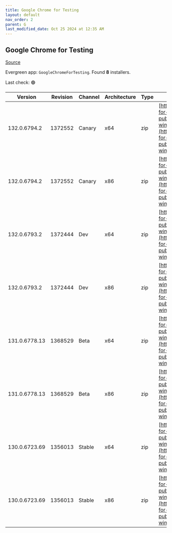 ```yaml
---
title: Google Chrome for Testing
layout: default
nav_order: 2
parent: G
last_modified_date: Oct 25 2024 at 12:35 AM
---
```


## Google Chrome for Testing

[Source](https://googlechromelabs.github.io/chrome-for-testing/)

Evergreen app: `GoogleChromeForTesting`. Found **8** installers.

Last check: 🟢

| Version       | Revision | Channel | Architecture | Type | URI                                                                                                                                                                                            |
| ------------- | -------- | ------- | ------------ | ---- | ---------------------------------------------------------------------------------------------------------------------------------------------------------------------------------------------- |
| 132.0.6794.2  | 1372552  | Canary  | x64          | zip  | [https://storage.googleapis.com/chrome-for-testing-public/132.0.6794.2/win64/chrome-win64.zip](https://storage.googleapis.com/chrome-for-testing-public/132.0.6794.2/win64/chrome-win64.zip)   |
| 132.0.6794.2  | 1372552  | Canary  | x86          | zip  | [https://storage.googleapis.com/chrome-for-testing-public/132.0.6794.2/win32/chrome-win32.zip](https://storage.googleapis.com/chrome-for-testing-public/132.0.6794.2/win32/chrome-win32.zip)   |
| 132.0.6793.2  | 1372444  | Dev     | x64          | zip  | [https://storage.googleapis.com/chrome-for-testing-public/132.0.6793.2/win64/chrome-win64.zip](https://storage.googleapis.com/chrome-for-testing-public/132.0.6793.2/win64/chrome-win64.zip)   |
| 132.0.6793.2  | 1372444  | Dev     | x86          | zip  | [https://storage.googleapis.com/chrome-for-testing-public/132.0.6793.2/win32/chrome-win32.zip](https://storage.googleapis.com/chrome-for-testing-public/132.0.6793.2/win32/chrome-win32.zip)   |
| 131.0.6778.13 | 1368529  | Beta    | x64          | zip  | [https://storage.googleapis.com/chrome-for-testing-public/131.0.6778.13/win64/chrome-win64.zip](https://storage.googleapis.com/chrome-for-testing-public/131.0.6778.13/win64/chrome-win64.zip) |
| 131.0.6778.13 | 1368529  | Beta    | x86          | zip  | [https://storage.googleapis.com/chrome-for-testing-public/131.0.6778.13/win32/chrome-win32.zip](https://storage.googleapis.com/chrome-for-testing-public/131.0.6778.13/win32/chrome-win32.zip) |
| 130.0.6723.69 | 1356013  | Stable  | x64          | zip  | [https://storage.googleapis.com/chrome-for-testing-public/130.0.6723.69/win64/chrome-win64.zip](https://storage.googleapis.com/chrome-for-testing-public/130.0.6723.69/win64/chrome-win64.zip) |
| 130.0.6723.69 | 1356013  | Stable  | x86          | zip  | [https://storage.googleapis.com/chrome-for-testing-public/130.0.6723.69/win32/chrome-win32.zip](https://storage.googleapis.com/chrome-for-testing-public/130.0.6723.69/win32/chrome-win32.zip) |
